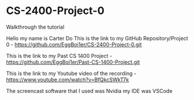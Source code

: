 # CS-2400-Project-0
Walkthrough the tutorial

Hello my name is Carter Do
This is the link to my GitHub Repository/Project 0 - https://github.com/EggBoi1er/CS-2400-Project-0.git

This is the link to my Past CS 1400 Project - https://github.com/EggBoi1er/Past-CS-1400-Project.git

This is the link to my Youtube video of the recording - https://www.youtube.com/watch?v=BfQkcSWkT7k

The screencast software that I used was Nvidia my IDE was VSCode
